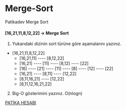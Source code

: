 # Merge-Sort
Patikadev Merge Sort

#### [16,21,11,8,12,22] -> Merge Sort

1. Yukarıdaki dizinin sort türüne göre aşamalarını yazınız.
* [16,21,11,8,12,22]
   * [16,21,11] ---- [8,12,22]
   * [16,21] ---- [11] ---- [8,12] ---- [22]
   * [16] ---- [21] ---- [11] ---- [8] ---- [12] ---- [22]
   * [16,21] ---- [8,11] ---- [12,22]
   * [8,11,16,21] ---- [12,22]
   * [8,11,12,16,21,22]

2. Big-O gösterimini yazınız.
O(nlogn)

[PATİKA HESABI](https://app.patika.dev/ayberkklc)
